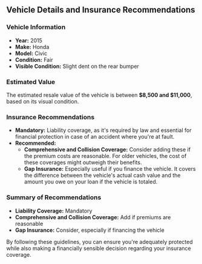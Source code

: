 ## Vehicle Details and Insurance Recommendations

### Vehicle Information
- **Year:** 2015
- **Make:** Honda
- **Model:** Civic
- **Condition:** Fair
- **Visible Condition:** Slight dent on the rear bumper

### Estimated Value
The estimated resale value of the vehicle is between **$8,500 and $11,000**, based on its visual condition.

### Insurance Recommendations
- **Mandatory:** Liability coverage, as it's required by law and essential for financial protection in case of an accident where you're at fault.
- **Recommended:** 
  - **Comprehensive and Collision Coverage:** Consider adding these if the premium costs are reasonable. For older vehicles, the cost of these coverages might outweigh their benefits.
  - **Gap Insurance:** Especially useful if you finance the vehicle. It covers the difference between the vehicle's actual cash value and the amount you owe on your loan if the vehicle is totaled.

### Summary of Recommendations
- **Liability Coverage:** Mandatory
- **Comprehensive and Collision Coverage:** Add if premiums are reasonable
- **Gap Insurance:** Consider, especially if financing the vehicle

By following these guidelines, you can ensure you're adequately protected while also making a financially sensible decision regarding your insurance coverage.